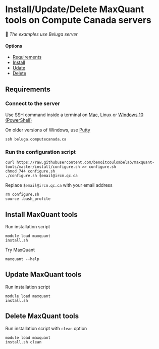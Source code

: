 # Install/Update/Delete MaxQuant tools on Compute Canada servers

:memo: *The examples use Beluga server*


#### Options

* [Requirements](#requirements)
* [Install](#install-maxquant-tools)
* [Udate](#update-maxquant-tools)
* [Delete](#delete-maxquant-tools)


## Requirements

### Connect to the server

Use SSH command inside a terminal on [Mac](https://support.apple.com/en-ca/guide/terminal/apd5265185d-f365-44cb-8b09-71a064a42125/mac), Linux or [Windows 10 (PowerShell)](https://www.howtogeek.com/662611/9-ways-to-open-powershell-in-windows-10/)

On older versions of Windows, use [Putty](https://www.putty.org)

```
ssh beluga.computecanada.ca
```

### Run the configuration script

```
curl https://raw.githubusercontent.com/benoitcoulombelab/maxquant-tools/master/install/configure.sh >> configure.sh
chmod 744 configure.sh
./configure.sh $email@ircm.qc.ca
```

Replace `$email@ircm.qc.ca` with your email address

```
rm configure.sh
source .bash_profile
```


## Install MaxQuant tools

Run installation script

```
module load maxquant
install.sh
```

Try MaxQuant

```
maxquant --help
```


## Update MaxQuant tools

Run installation script

```
module load maxquant
install.sh
```


## Delete MaxQuant tools

Run installation script with `clean` option

```
module load maxquant
install.sh clean
```
